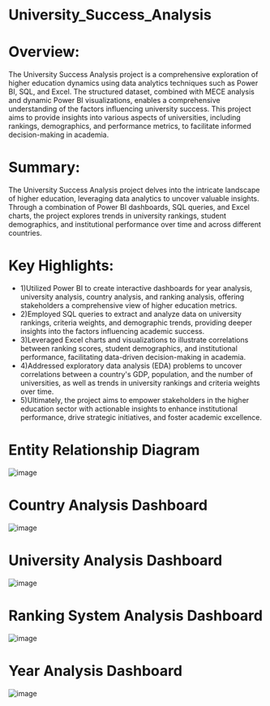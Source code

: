 # University_Success_Analysis

# Overview:
The University Success Analysis project is a comprehensive exploration of higher education dynamics using data analytics techniques such as Power BI, SQL, and Excel. The structured dataset, combined with MECE analysis and dynamic Power BI visualizations, enables a comprehensive understanding of the factors influencing university success. This project aims to provide insights into various aspects of universities, including rankings, demographics, and performance metrics, to facilitate informed decision-making in academia.

# Summary:
The University Success Analysis project delves into the intricate landscape of higher education, leveraging data analytics to uncover valuable insights. Through a combination of Power BI dashboards, SQL queries, and Excel charts, the project explores trends in university rankings, student demographics, and institutional performance over time and across different countries.

# Key Highlights:
+ 1)Utilized Power BI to create interactive dashboards for year analysis, university analysis, country analysis, and ranking analysis, offering stakeholders a comprehensive view of higher education metrics.
+ 2)Employed SQL queries to extract and analyze data on university rankings, criteria weights, and demographic trends, providing deeper insights into the factors influencing academic success.
+ 3)Leveraged Excel charts and visualizations to illustrate correlations between ranking scores, student demographics, and institutional performance, facilitating data-driven decision-making in academia.
+ 4)Addressed exploratory data analysis (EDA) problems to uncover correlations between a country's GDP, population, and the number of universities, as well as trends in university rankings and criteria weights over time.
+ 5)Ultimately, the project aims to empower stakeholders in the higher education sector with actionable insights to enhance institutional performance, drive strategic initiatives, and foster academic excellence.
# Entity Relationship Diagram
![image](https://github.com/DA-Atharv/University_Success_Analysis/assets/159448408/58188e28-a79c-4019-81d7-8fc12d61cf1f)

# Country Analysis Dashboard
![image](https://github.com/DA-Atharv/University_Success_Analysis/assets/159448408/8abd47a3-24d4-47cf-a7c3-66bf846c6718)

# University Analysis Dashboard
![image](https://github.com/DA-Atharv/University_Success_Analysis/assets/159448408/4fdd0889-d1c7-4d2f-b6a8-14dcce5948b4)

# Ranking System Analysis Dashboard
![image](https://github.com/DA-Atharv/University_Success_Analysis/assets/159448408/b058f3ce-3ef7-4ea2-ab25-9d1f3dddf79e)

# Year Analysis Dashboard
![image](https://github.com/DA-Atharv/University_Success_Analysis/assets/159448408/40bc735b-566f-4d30-a631-7185339af1bf)

